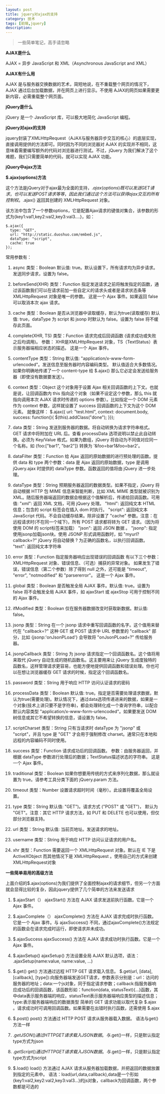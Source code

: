 ```yaml
---
layout: post
title: jquery对ajax的支持
category: 技术
tags: [前端,jquery]
description: 
---
```


>一些简单笔记，高手请忽略

**AJAX是什么**

AJAX = 异步 JavaScript 和 XML（Asynchronous JavaScript and XML）

**AJAX有什么用**

AJAX 是与服务器交换数据的艺术，简短地说，在不重载整个网页的情况下，AJAX 通过后台加载数据，并在网页上进行显示。不使用 AJAX的网页如果需要更新内容，必需重载整个网页面。

**jQuery是什么**

jQuery 是一个 JavaScript 库，可以极大地简化 JavaScript 编程。                                   

**jQuery对ajax的支持**

jquery封装了XMLHttpRequest（AJAX与服务器异步交互的核心）的底层实现，直接调用提供的方法即可。同时因为不同的浏览器对 AJAX 的实现并不相同，这意味着需要编写额外的代码对浏览器进行测试。不过，jQuery 为我们解决了这个难题，我们只需要简单的代码，就可以实现 AJAX 功能。


**jQuery中ajax方法**

**$.ajax(options)方法**

这个方法是jQuery对于ajax最为全面的支持，$.ajax(options)既可以发送GET请求，也可以发送POST请求等等，因此我们通过这个方法可以获得ajax交互的所有控制权。$.ajax() 返回其创建的 XMLHttpRequest 对象。

该方法中包含了一个参数options，它是配置Ajax请求的键值对集合，该参数的形式为{key1:val1,key2:val2,key3:val3....}，如：

	$.ajax({
      type: "GET",
      url: "http://static.duoshuo.com/embed.js",
      dataType: "script",
      cache: true
    });


常用参数有：

1. async
类型：Boolean
默认值: true。默认设置下，所有请求均为异步请求。发送同步请求，设置为 false。

2. beforeSend(XHR)
类型：Function
指定发送请求之前将触发指定的函数，通过该函数我们可以在请求前加一些自定义的请求头或者是请求状态条等
XMLHttpRequest 对象是唯一的参数。
这是一个 Ajax 事件。如果返回 false 可以取消本次 ajax 请求。

3. cache
类型：Boolean
是否从浏览器中读取缓存，默认为true(读取缓存)
默认值: true，dataType 为 script 和 jsonp 时默认为 false。设置为 false 将不缓存此页面。


4. complete(XHR, TS)
类型：Function
请求完成后回调函数 (请求成功或失败之后均调用)。
参数： XHR是XMLHttpRequest 对象，TS（TextStatus）表示服务器端相应状态的描述。
这是一个 Ajax 事件。

5. contentType
类型：String
默认值: "application/x-www-form-urlencoded"。发送信息至服务器时内容编码类型。
默认值适合大多数情况。如果你明确地传递了一个 content-type 给 $.ajax() 那么它必定会发送给服务器（即使没有数据要发送）。

6. context
类型：Object
这个对象用于设置 Ajax 相关回调函数的上下文。也就是说，让回调函数内 this 指向这个对象（如果不设定这个参数，那么 this 就指向调用本次 AJAX 请求时传递的 options 参数）。比如指定一个 DOM 元素作为 context 参数，这样就设置了 success 回调函数的上下文为这个 DOM 元素。
就像这样：
	  $.ajax({ url: "test.html", context: document.body, success: function(){
        $(this).addClass("done");
      }});

7. data
类型：String
发送到服务器的数据。将自动转换为请求字符串格式。GET 请求中将附加在 URL 后。查看 processData 选项说明以禁止此自动转换。必须为 Key/Value 格式。如果为数组，jQuery 将自动为不同值对应同一个名称。如 {foo:["bar1", "bar2"]} 转换为 '&foo=bar1&foo=bar2'。

8. dataFilter
类型：Function
给 Ajax 返回的原始数据的进行预处理的函数。提供 data 和 type 两个参数：data 是 Ajax 返回的原始数据，type 是调用 jQuery.ajax 时提供的 dataType 参数。函数返回的值将由 jQuery 进一步处理。

9. dataType
类型：String
预期服务器返回的数据类型。如果不指定，jQuery 将自动根据 HTTP 包 MIME 信息来智能判断，比如 XML MIME 类型就被识别为 XML。随后服务器端返回的数据会根据这个值解析后，传递给回调函数。可用值:
"xml": 返回 XML 文档，可用 jQuery 处理。
"html": 返回纯文本 HTML 信息；包含的 script 标签会在插入 dom 时执行。
"script": 返回纯文本 JavaScript 代码。不会自动缓存结果。除非设置了 "cache" 参数。注意：在远程请求时(不在同一个域下)，所有 POST 请求都将转为 GET 请求。（因为将使用 DOM 的 script标签来加载）
"json": 返回 JSON 数据 。
"jsonp": 指定使用jsonp加载json块。使用 JSONP 形式调用函数时，如 "myurl?callback=?" jQuery 将自动替换 ? 为正确的函数名，以执行回调函数。
"text": 返回纯文本字符串

10. error
类型：Function
指定服务器响应出现错误的回调函数
有以下三个参数：XMLHttpRequest 对象、错误信息、（可选）捕获的异常对象。
如果发生了错误，错误信息（第二个参数）除了得到 null 之外，还可能是 "timeout", "error", "notmodified" 和 "parsererror"。
这是一个 Ajax 事件。

11. global
类型：Boolean
是否触发全局 AJAX 事件。默认值: true。设置为 false 将不会触发全局 AJAX 事件，如 ajaxStart 或 ajaxStop 可用于控制不同的 Ajax 事件。

12. ifModified
类型：Boolean
仅在服务器数据改变时获取新数据。默认值: false。

13. jsonp
类型：String
在一个 jsonp 请求中重写回调函数的名字。这个值用来替代在 "callback=?" 这种 GET 或 POST 请求中 URL 参数里的 "callback" 部分，比如 {jsonp:'onJsonPLoad'} 会导致将 "onJsonPLoad=?" 传给服务器。

14. jsonpCallback
类型：String
为 jsonp 请求指定一个回调函数名。这个值将用来取代 jQuery 自动生成的随机函数名。这主要用来让 jQuery 生成度独特的函数名，这样管理请求更容易，也能方便地提供回调函数和错误处理。你也可以在想让浏览器缓存 GET 请求的时候，指定这个回调函数名。

15. password
类型：String
用于响应 HTTP 访问认证请求的密码

16. processData
类型：Boolean
默认值: true。指定是否需要处理请求数据，默认为true(需要处理)。默认情况下，通过data选项传递进来的数据，如果是一个对象(技术上讲只要不是字符串)，都会处理转化成一个查询字符串，以配合默认内容类型 "application/x-www-form-urlencoded"。如果要发送 DOM 树信息或其它不希望转换的信息，请设置为 false。

17. scriptCharset
类型：String
只有当请求时 dataType 为 "jsonp" 或 "script"，并且 type 是 "GET" 才会用于强制修改 charset。通常只在本地和远程的内容编码不同时使用。

18. success
类型：Function
请求成功后的回调函数。
参数：由服务器返回，并根据 dataType 参数进行处理后的数据；TextStatus描述状态的字符串。
这是一个 Ajax 事件。

19. traditional
类型：Boolean
如果你想要用传统的方式来序列化数据，那么就设置为 true。请参考工具分类下面的 jQuery.param 方法。

20. timeout
类型：Number
设置请求超时时间（毫秒）。此设置将覆盖全局设置。

21. type
类型：String
默认值: "GET")。请求方式 ("POST" 或 "GET")， 默认为 "GET"。注意：其它 HTTP 请求方法，如 PUT 和 DELETE 也可以使用，但仅部分浏览器支持。

22. url
类型：String
默认值: 当前页地址。发送请求的地址。

23. username
类型：String
用于响应 HTTP 访问认证请求的用户名。

24. xhr
类型：Function
需要返回一个 XMLHttpRequest 对象。默认在 IE 下是 ActiveXObject 而其他情况下是 XMLHttpRequest 。使用自己的方式来创建XMLHttpRequest对象

**一些简单易用的高级方法**

上面介绍的$.ajax(options)为我们提供了全面控制ajax的请求细节，但另一个方面就会显得比较的复杂，因此jquery提供了几个简单的方法来发送请求

1. $.ajaxStart（）
ajaxStart() 方法在 AJAX 请求发送前执行函数。它是一个 Ajax 事件。

2. $.ajaxComplete（）
ajaxComplete() 方法在 AJAX 请求完成时执行函数。它是一个 Ajax 事件。与 ajaxSuccess() 不同，通过ajaxComplete()方法规定的函数会在请求完成时运行，即使请求并未成功。

3. $.ajaxSuccess
ajaxSuccess() 方法在 AJAX 请求成功时执行函数。它是一个 Ajax 事件。


4. $.ajaxSetup()
ajaxSetup() 方法设置全局 AJAX 默认选项，语法：  .ajaxSetup(name:value, name:value, ...)

5. $.get()
get() 方法通过远程 HTTP GET 请求载入信息。
$.get(url, [data], [callback], [type]):向服务器端发送GET请求，参数表示分别是：url：访问的服务器的地址；data:一个js对象，同于指定请求参数；callback:指服务器响应成功后的回调函数，该函数形如：function(data, statusText){...}函数，其中data表示服务器端的响应，statusText表示服务器端响应类型的描述信息；type:表示服务器端响应的数据类型
简单的 GET 请求功能以取代复杂 $.ajax 。请求成功时可调用回调函数。如果需要在出错时执行函数，还需使用 $.ajax

6. $.post()
post() 方法通过 HTTP POST 请求从服务器载入数据。
语法与get()方法一样

7. $.getJSON()
通过 HTTP GET 请求载入 JSON 数据。与$.get()一样，只是默认指定type方式为json

8. $.getScript()
通过 HTTP GET 请求载入 JSON 数据。与$.get()一样，只是默认指定type方式为script

9. $.load()
load() 方法通过 AJAX 请求从服务器加载数据，并把返回的数据放置到指定的元素中。
语法：load(url,data,callback),data是一个形如{key1:val2,key2:val2,key3:val3...}的js对象，callback为回调函数，两个参数都是可选的